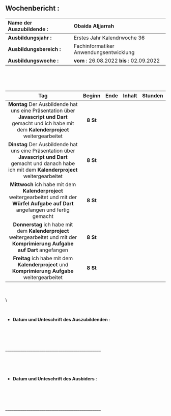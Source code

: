 ## Wochenbericht :

| **Name der Auszubildende :** | Obaida Aljjarrah |
|:--------|:--------|
| **Ausbildungsjahr :** | Erstes Jahr Kalendrwoche 36 |  
| **Ausbildungsbereich :** | Fachinformatiker Anwendungsentwicklung |  
| **Ausbildungswoche :** | **vom** : 26.08.2022 **bis** : 02.09.2022 |



&nbsp;

&nbsp;

|**Tag**|**Beginn**|**Ende**|**Inhalt**|**Stunden**|
|:---:|:---:|:---:|:----------------|:---:|
|**Montag** Der Ausbildende hat uns eine Präsentation über **Javascript und Dart** gemacht und ich habe mit dem **Kalenderproject** weitergearbeitet | **8 St** |
| **Dinstag**  Der Ausbildende hat uns eine Präsentation über **Javascript und Dart** gemacht und danach habe ich mit dem **Kalenderproject** weitergearbeitet | **8 St** |
| **Mittwoch**  ich habe mit dem **Kalenderproject** weitergearbeitet und mit der  **Würfel Aufgabe auf Dart** angefangen und fertig gemacht  | **8 St** |
| **Donnerstag**  ich habe mit dem **Kalenderproject** weitergearbeitet und mit der **Komprimierung Aufgabe auf Dart** angefangen  | **8 St** |
| **Freitag** ich habe mit dem **Kalenderproject** und **Komprimierung Aufgabe** weitergearbeitet | **8 St** |



&nbsp;

\

&nbsp;

* **Datum und Unteschrift des Auszubildenden** :    

&nbsp;

&nbsp;



**_____________________________________________**

&nbsp;

&nbsp;

* **Datum und Unteschrift des Ausbiders** :

&nbsp;

&nbsp;



**_____________________________________________**